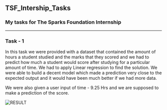 ## TSF_Intership_Tasks

### My tasks for The Sparks Foundation Internship 

---

### Task - 1

In this task we were provided with a dataset that contained the amount of hours a student studied and the marks that they scored and we had to predict how much a student would score after studying for a particular amount of time. We had to apply Linear regression to find the solution.
We were able to build a decent model which made a prediction very close to the expected output and it would have been much better if we had more data.

We were also given a user input of time - 9.25 Hrs and we are supposed to make a prediction of the score.


![RESULT](https://user-images.githubusercontent.com/52780573/103445553-c0030f80-4c9b-11eb-9c4c-0f898bf8b753.png)

